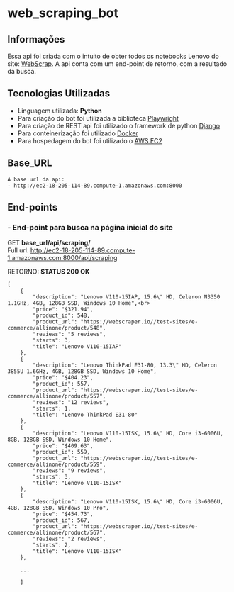 # web_scraping_bot

## Informações
<article>
    <p>Essa api foi criada com o intuito de obter todos os notebooks Lenovo do site: <a href="https://webscraper.io/test-sites/e-commerce/allinone/computers/laptops" target="_blank">WebScrap</a>. A api conta com um end-point de retorno, com a resultado da busca. </a>
</article>


<h2>Tecnologias Utilizadas</h2>

  <ul>
    <li>Linguagem utilizada: <strong>Python</strong></li>  
    <li>Para criação do bot foi utilizada a biblioteca <a href="https://playwright.dev/" target="_blank">Playwright</a></li>
    <li>Para criação de REST api foi utilizado o framework de python <a href="https://www.djangoproject.com/" target="_blank">Django</a></li>
    <li>Para conteinerização foi utilizado  <a href="https://www.docker.com/" target="_blank">Docker</a></li>
    <li>Para hospedagem do bot foi utilizado o  <a href="https://aws.amazon.com/pt/?nc2=h_lg" target="_blank">AWS EC2</a></li>
  </ul>

<h2>Base_URL</h2>

    A base url da api:
    - http://ec2-18-205-114-89.compute-1.amazonaws.com:8000
   
<h2>End-points</h2>

###  -  __End-point para busca na página inicial do site__

GET __base_url/api/scraping/__<br>
 <span>Full url: http://ec2-18-205-114-89.compute-1.amazonaws.com:8000/api/scraping</span>

RETORNO: __STATUS 200 OK__


    [
        {
            "description": "Lenovo V110-15IAP, 15.6\" HD, Celeron N3350 1.1GHz, 4GB, 128GB SSD, Windows 10 Home",<br>
            "price": "$321.94",
            "product_id": 548,
            "product_url": "https://webscraper.io//test-sites/e-commerce/allinone/product/548",
            "reviews": "5 reviews",
            "starts": 3,
            "title": "Lenovo V110-15IAP"
        },
        {
            "description": "Lenovo ThinkPad E31-80, 13.3\" HD, Celeron 3855U 1.6GHz, 4GB, 128GB SSD, Windows 10 Home",
            "price": "$404.23",
            "product_id": 557,
            "product_url": "https://webscraper.io//test-sites/e-commerce/allinone/product/557",
            "reviews": "12 reviews",
            "starts": 1,
            "title": "Lenovo ThinkPad E31-80"
        },
        {
            "description": "Lenovo V110-15ISK, 15.6\" HD, Core i3-6006U, 8GB, 128GB SSD, Windows 10 Home",
            "price": "$409.63",
            "product_id": 559,
            "product_url": "https://webscraper.io//test-sites/e-commerce/allinone/product/559",
            "reviews": "9 reviews",
            "starts": 3,
            "title": "Lenovo V110-15ISK"
        },
        {
            "description": "Lenovo V110-15ISK, 15.6\" HD, Core i3-6006U, 4GB, 128GB SSD, Windows 10 Pro",
            "price": "$454.73",
            "product_id": 567,
            "product_url": "https://webscraper.io//test-sites/e-commerce/allinone/product/567",
            "reviews": "2 reviews",
            "starts": 2,
            "title": "Lenovo V110-15ISK"
        },

        ...

        ]
